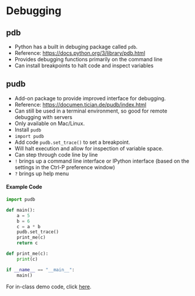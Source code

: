 # Debugging
## pdb
* Python has a built in debuging package called `pdb`.
* Reference: https://docs.python.org/3/library/pdb.html
* Provides debugging functions primarily on the command line
* Can install breakpoints to halt code and inspect variables
## pudb
* Add-on package to provide improved interface for debugging.
* Reference: https://documen.tician.de/pudb/index.html
* Can still be used in a terminal environment, so good for remote debugging
with servers
* Only available on Mac/Linux.
* Install `pudb`
* `import pudb`
* Add code `pudb.set_trace()` to set a breakpoint.
* Will halt execution and allow for inspection of variable space.
* Can step through code line by line
* `!` brings up a command line interface or IPython interface (based on the
settings in the Ctrl-P preference window)
* `?` brings up help menu
#### Example Code
```python
import pudb

def main():
    a = 5
    b = 6
    c = a * b
    pudb.set_trace()
    print_me(c)
    return c

def print_me(c):
    print(c)

if __name__ == "__main__":
    main()
```

For in-class demo code, click [here](./debugging_code/debug_demo.py).

  